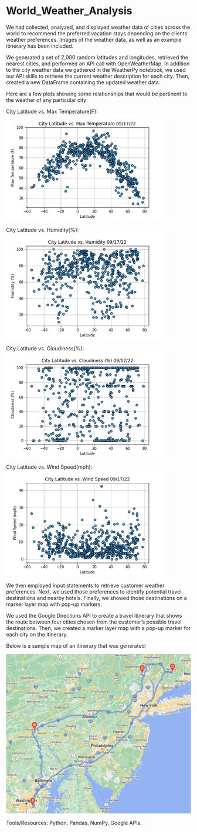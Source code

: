 # World_Weather_Analysis

We had collected, analyzed, and displayed weather data of cities across the world to recommend the preferred vacation stays depending on the clients' weather preferences. Images of the weather data, as well as an example itinerary has been included.

We generated a set of 2,000 random latitudes and longitudes, retrieved the nearest cities, and performed an API call with OpenWeatherMap. In addition to the city weather data we gathered in the WeatherPy notebook, we used our API skills to retrieve the current weather description for each city. Then, created a new DataFrame containing the updated weather data.

Here are a few plots showing some relationships that would be pertinent to the weather of any particular city:

City Latitude vs. Max Temperature(F):
![Fig1.png](weather_data/Fig1.png)

City Latitude vs. Humidity(%):
![Fig2.png](weather_data/Fig2.png)

City Latitude vs. Cloudiness(%):
![Fig3.png](weather_data/Fig3.png)

City Latitude vs. Wind Speed(mph):
![Fig4.png](weather_data/Fig4.png)

We then employed input statements to retrieve customer weather preferences. Next, we used those preferences to identify potential travel destinations and nearby hotels. Finally, we showed those destinations on a marker layer map with pop-up markers.

We used the Google Directions API to create a travel itinerary that shows the route between four cities chosen from the customer’s possible travel destinations. Then, we created a marker layer map with a pop-up marker for each city on the itinerary.

Below is a sample map of an itinerary that was generated:

![WeatherPy_Travel_Map.png](Vacation_Itinerary/WeatherPy_Travel_Map.png)

Tools/Resources:
Python, Pandas, NumPy, Google APIs.
